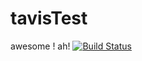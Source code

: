 # tavisTest
awesome ! ah!
[![Build Status](https://travis-ci.com/PlusLius/travisTest.svg?branch=master)](https://travis-ci.com/PlusLius/travisTest)
